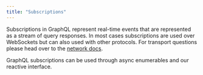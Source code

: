 ```yaml
---
title: "Subscriptions"
---
```


Subscriptions in GraphQL represent real-time events that are represented as a stream of query responses. In most cases subscriptions are used over WebSockets but can also used with other protocols. For transport questions please head over to the [network docs](../strawberryshake/networking).

GraphQL subscriptions can be used through async enumerables and our reactive interface.

```graphql

```
